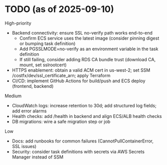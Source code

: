 # TODO (as of 2025-09-10)

High-priority
- Backend connectivity: ensure SSL no-verify path works end-to-end
  - Confirm ECS service uses the latest image (consider pinning digest or bumping task definition)
  - Add PGSSLMODE=no-verify as an environment variable in the task definition
  - If still failing, consider adding RDS CA bundle trust (download CA, mount, set sslrootcert)
- HTTPS enablement: obtain a valid ACM cert in us-west-2; set SSM /costfx/dev/ssl_certificate_arn; apply Terraform
- CI/CD: implement GitHub Actions for build/push and ECS deploy (frontend, backend)

Medium
- CloudWatch logs: increase retention to 30d; add structured log fields; add error alarms
- Health checks: add /health in backend and align ECS/ALB health checks
- DB migrations: wire a safe migration step or job

Low
- Docs: add runbooks for common failures (CannotPullContainerError, SSL issues)
- Security: consider task definitions with secrets via AWS Secrets Manager instead of SSM
